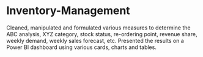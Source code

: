 # Inventory-Management
Cleaned, manipulated and formulated various measures to determine the ABC analysis, XYZ category, stock status, re-ordering point, revenue share, weekly demand, weekly sales forecast, etc. Presented the results on a Power BI dashboard using various cards, charts and tables.
